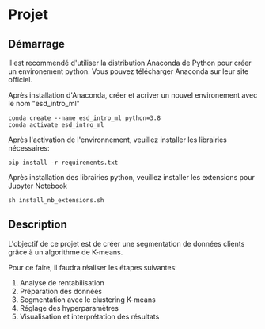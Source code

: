 # Projet

## Démarrage
Il est recommendé d'utiliser la distribution Anaconda de Python pour créer un environement python. Vous pouvez télécharger Anaconda sur leur site officiel.

Après installation d'Anaconda, créer et acriver un nouvel environement avec le nom "esd_intro_ml"
```
conda create --name esd_intro_ml python=3.8
conda activate esd_intro_ml
```
Après l'activation de l'environnement, veuillez installer les librairies nécessaires:
```
pip install -r requirements.txt
```
Après installation des librairies python, veuillez installer les extensions pour Jupyter Notebook

```
sh install_nb_extensions.sh
```

## Description 

L'objectif de ce projet est de créer une segmentation de données clients grâce à un algorithme de K-means.

Pour ce faire, il faudra réaliser les étapes suivantes:

1. Analyse de rentabilisation
2. Préparation des données
3. Segmentation avec le clustering K-means
4. Réglage des hyperparamètres
5. Visualisation et interprétation des résultats

